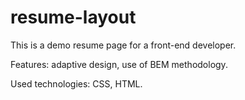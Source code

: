 # resume-layout

This is a demo resume page for a front-end developer.

Features: adaptive design, use of BEM methodology.

Used technologies: CSS, HTML.
